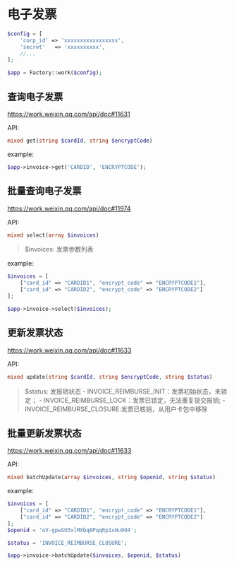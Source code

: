 # 电子发票

```php
$config = [
    'corp_id' => 'xxxxxxxxxxxxxxxxx',
    'secret'   => 'xxxxxxxxxx',
    //...
];

$app = Factory::work($config);
```

## 查询电子发票

https://work.weixin.qq.com/api/doc#11631

API:

```php
mixed get(string $cardId, string $encryptCode)
```

example:

```php
$app->invoice->get('CARDID', 'ENCRYPTCODE');
```

## 批量查询电子发票

https://work.weixin.qq.com/api/doc#11974

API:

```php
mixed select(array $invoices)
```

> $invoices: 发票参数列表

example:

```php
$invoices = [
    ["card_id" => "CARDID1", "encrypt_code" => "ENCRYPTCODE1"],
    ["card_id" => "CARDID2", "encrypt_code" => "ENCRYPTCODE2"]
];

$app->invoice->select($invoices);
```

## 更新发票状态

https://work.weixin.qq.com/api/doc#11633

API:

```php
mixed update(string $cardId, string $encryptCode, string $status)
```

> $status: 发报销状态
    - INVOICE_REIMBURSE_INIT：发票初始状态，未锁定；
    - INVOICE_REIMBURSE_LOCK：发票已锁定，无法重复提交报销;
    - INVOICE_REIMBURSE_CLOSURE:发票已核销，从用户卡包中移除

## 批量更新发票状态

https://work.weixin.qq.com/api/doc#11633

API:

```php
mixed batchUpdate(array $invoices, string $openid, string $status)
```

example:

```php
$invoices = [
    ["card_id" => "CARDID1", "encrypt_code" => "ENCRYPTCODE1"],
    ["card_id" => "CARDID2", "encrypt_code" => "ENCRYPTCODE2"]
];
$openid = 'oV-gpwSU3xlMXbq0PqqRp1xHu9O4';

$status = 'INVOICE_REIMBURSE_CLOSURE';

$app->invoice->batchUpdate($invoices, $openid, $status)
```

